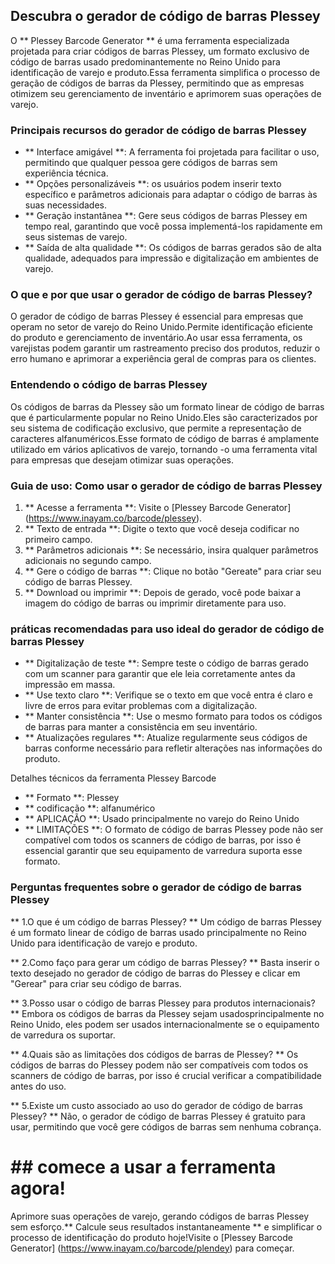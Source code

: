 ## Descubra o gerador de código de barras Plessey

O ** Plessey Barcode Generator ** é uma ferramenta especializada projetada para criar códigos de barras Plessey, um formato exclusivo de código de barras usado predominantemente no Reino Unido para identificação de varejo e produto.Essa ferramenta simplifica o processo de geração de códigos de barras da Plessey, permitindo que as empresas otimizem seu gerenciamento de inventário e aprimorem suas operações de varejo.

### Principais recursos do gerador de código de barras Plessey

- ** Interface amigável **: A ferramenta foi projetada para facilitar o uso, permitindo que qualquer pessoa gere códigos de barras sem experiência técnica.
- ** Opções personalizáveis ​​**: os usuários podem inserir texto específico e parâmetros adicionais para adaptar o código de barras às suas necessidades.
- ** Geração instantânea **: Gere seus códigos de barras Plessey em tempo real, garantindo que você possa implementá-los rapidamente em seus sistemas de varejo.
- ** Saída de alta qualidade **: Os códigos de barras gerados são de alta qualidade, adequados para impressão e digitalização em ambientes de varejo.

### O que e por que usar o gerador de código de barras Plessey?

O gerador de código de barras Plessey é essencial para empresas que operam no setor de varejo do Reino Unido.Permite identificação eficiente do produto e gerenciamento de inventário.Ao usar essa ferramenta, os varejistas podem garantir um rastreamento preciso dos produtos, reduzir o erro humano e aprimorar a experiência geral de compras para os clientes.

### Entendendo o código de barras Plessey

Os códigos de barras da Plessey são um formato linear de código de barras que é particularmente popular no Reino Unido.Eles são caracterizados por seu sistema de codificação exclusivo, que permite a representação de caracteres alfanuméricos.Esse formato de código de barras é amplamente utilizado em vários aplicativos de varejo, tornando -o uma ferramenta vital para empresas que desejam otimizar suas operações.

### Guia de uso: Como usar o gerador de código de barras Plessey

1. ** Acesse a ferramenta **: Visite o [Plessey Barcode Generator] (https://www.inayam.co/barcode/plessey).
2. ** Texto de entrada **: Digite o texto que você deseja codificar no primeiro campo.
3. ** Parâmetros adicionais **: Se necessário, insira qualquer parâmetros adicionais no segundo campo.
4. ** Gere o código de barras **: Clique no botão "Gereate" para criar seu código de barras Plessey.
5. ** Download ou imprimir **: Depois de gerado, você pode baixar a imagem do código de barras ou imprimir diretamente para uso.

### práticas recomendadas para uso ideal do gerador de código de barras Plessey

- ** Digitalização de teste **: Sempre teste o código de barras gerado com um scanner para garantir que ele leia corretamente antes da impressão em massa.
- ** Use texto claro **: Verifique se o texto em que você entra é claro e livre de erros para evitar problemas com a digitalização.
- ** Manter consistência **: Use o mesmo formato para todos os códigos de barras para manter a consistência em seu inventário.
- ** Atualizações regulares **: Atualize regularmente seus códigos de barras conforme necessário para refletir alterações nas informações do produto.

Detalhes técnicos da ferramenta Plessey Barcode

- ** Formato **: Plessey
- ** codificação **: alfanumérico
- ** APLICAÇÃO **: Usado principalmente no varejo do Reino Unido
- ** LIMITAÇÕES **: O formato de código de barras Plessey pode não ser compatível com todos os scanners de código de barras, por isso é essencial garantir que seu equipamento de varredura suporta esse formato.

### Perguntas frequentes sobre o gerador de código de barras Plessey

** 1.O que é um código de barras Plessey? **
Um código de barras Plessey é um formato linear de código de barras usado principalmente no Reino Unido para identificação de varejo e produto.

** 2.Como faço para gerar um código de barras Plessey? **
Basta inserir o texto desejado no gerador de código de barras do Plessey e clicar em "Gerear" para criar seu código de barras.

** 3.Posso usar o código de barras Plessey para produtos internacionais? **
Embora os códigos de barras da Plessey sejam usados ​​principalmente no Reino Unido, eles podem ser usados ​​internacionalmente se o equipamento de varredura os suportar.

** 4.Quais são as limitações dos códigos de barras de Plessey? **
Os códigos de barras do Plessey podem não ser compatíveis com todos os scanners de código de barras, por isso é crucial verificar a compatibilidade antes do uso.

** 5.Existe um custo associado ao uso do gerador de código de barras Plessey? **
Não, o gerador de código de barras Plessey é gratuito para usar, permitindo que você gere códigos de barras sem nenhuma cobrança.

# ## comece a usar a ferramenta agora!

Aprimore suas operações de varejo, gerando códigos de barras Plessey sem esforço.** Calcule seus resultados instantaneamente ** e simplificar o processo de identificação do produto hoje!Visite o [Plessey Barcode Generator] (https://www.inayam.co/barcode/plendey) para começar.